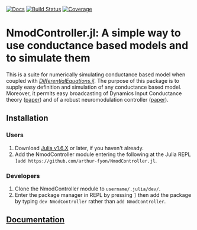 [![Docs](https://img.shields.io/badge/docs-NmodController-blue.svg)](https://arthur-fyon.github.io/NmodController.jl/)
[![Build Status](https://ci.appveyor.com/api/projects/status/github/arthur-fyon/NmodController.jl?svg=true)](https://ci.appveyor.com/project/arthur-fyon/NmodController-jl)
[![Coverage](https://codecov.io/gh/arthur-fyon/NmodController.jl/branch/main/graph/badge.svg)](https://codecov.io/gh/arthur-fyon/NmodController.jl)

# NmodController.jl: A simple way to use conductance based models and to simulate them

This is a suite for numerically simulating conductance based model when coupled with [*DifferentialEquations.jl*](https://github.com/SciML/DifferentialEquations.jl). The purpose of this package is to supply easy definition and simulation of any conductance based model. Moreover, it permits easy broadcasting of Dynamics Input Conductance theory ([paper](https://www.eneuro.org/content/2/1/ENEURO.0031-14.2015)) and of a robust neuromodulation controller ([paper](https://orbi.uliege.be/handle/2268/304427)).

## Installation

### Users
1) Download [Julia v1.6.X](https://julialang.org/downloads/) or later, if you haven't already.
1) Add the NmodController module entering the following at the Julia REPL `]add https://github.com/arthur-fyon/NmodController.jl`.

### Developers
1) Clone the NmodController module to `username/.julia/dev/`.
2) Enter the package manager in REPL by pressing `]` then add the package by typing `dev NmodController` rather than `add NmodController`.

## [Documentation](https://arthur-fyon.github.io/NmodController.jl/)
